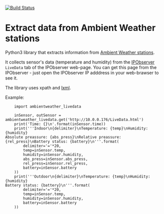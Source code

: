 [![Build Status](https://github.com/andgineer/ambientweather_livedata/workflows/ci/badge.svg)](https://github.com/andgineer/ambientweather_livedata/actions)
# Extract data from Ambient Weather stations

Python3 library that extracts information from [Ambient Weather stations](https://www.ambientweather.com/).

It collects sensor's data (temperature and humidity) from the [IPObserver](https://www.ambientweather.com/amobserverip.html) `LiveData` tab of the IPObserver web-page.
You can get this page from the IPObserver - just open the IPObserver IP adddress in your web-brawser to see it.

The library uses xpath and [lxml](http://lxml.de/).

Example:

        import ambientweather_livedata

        inSensor, outSensor = ambientweather_livedata.get('http://10.0.0.176/LiveData.html')
        print('Time: {}\n'.format(inSensor.time))
        print('''Indoor\n{delimiter}\nTemperature: {temp}\nHumidity: {humidity}
    Absolute preassure: {abs_press}\nRelative preassure: {rel_press}\nBattery status: {battery}\n'''.format(
            delimiter='='*20,
            temp=inSensor.temp,
            humidity=inSensor.humidity,
            abs_press=inSensor.abs_press,
            rel_press=inSensor.rel_press,
            battery=inSensor.battery
        ))
        print('''Outdoor\n{delimiter}\nTemperature: {temp}\nHumidity: {humidity}
    Battery status: {battery}\n'''.format(
            delimiter='='*20,
            temp=inSensor.temp,
            humidity=inSensor.humidity,
            battery=inSensor.battery
        ))


